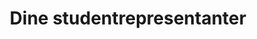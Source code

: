 ---
type: card/text
title: Dine studentrepresentanter
text: Som student har du en del tillitsvalgte, representanter og andre kontaktpunkter.
link: studentrepresentanter.html
link_title: Finn dine studentrepresentanter
---